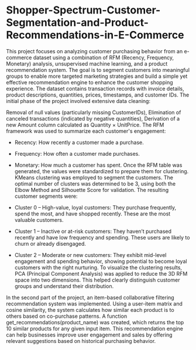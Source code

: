 # Shopper-Spectrum-Customer-Segmentation-and-Product-Recommendations-in-E-Commerce

This project focuses on analyzing customer purchasing behavior from an e-commerce dataset using a combination of RFM (Recency, Frequency, Monetary) analysis, unsupervised machine learning, and a product recommendation system. The goal is to segment customers into meaningful groups to enable more targeted marketing strategies and build a simple yet effective recommendation engine to enhance the customer shopping experience. The dataset contains transaction records with invoice details, product descriptions, quantities, prices, timestamps, and customer IDs. The initial phase of the project involved extensive data cleaning:

Removal of null values (particularly missing CustomerIDs),
Elimination of canceled transactions (indicated by negative quantities),
Derivation of a new Amount column calculated as Quantity × UnitPrice.
The RFM framework was used to summarize each customer's engagement:

- Recency: How recently a customer made a purchase.
- Frequency: How often a customer made purchases.
- Monetary: How much a customer has spent.
Once the RFM table was generated, the values were standardized to prepare them for clustering. KMeans clustering was employed to segment the customers. The optimal number of clusters was determined to be 3, using both the Elbow Method and Silhouette Score for validation. The resulting customer segments were:

- Cluster 0 – High-value, loyal customers: They purchase frequently, spend the most, and have shopped recently. These are the most valuable customers.
- Cluster 1 – Inactive or at-risk customers: They haven’t purchased recently and have low frequency and spending. These users are likely to churn or already disengaged.
- Cluster 2 – Moderate or new customers: They exhibit mid-level engagement and spending behavior, showing potential to become loyal customers with the right nurturing.
To visualize the clustering results, PCA (Principal Component Analysis) was applied to reduce the 3D RFM space into two dimensions. This helped clearly distinguish customer groups and understand their distribution.

In the second part of the project, an item-based collaborative filtering recommendation system was implemented. Using a user-item matrix and cosine similarity, the system calculates how similar each product is to others based on co-purchase patterns. A function get_recommendations(product_name) was created, which returns the top 10 similar products for any given input item. This recommendation engine can help businesses improve user engagement and sales by offering relevant suggestions based on historical purchasing behavior.
